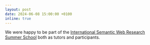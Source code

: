```yaml
---
layout: post
date: 2024-06-08 15:00:00 +0100
inline: true
---
```


We were happy to be part of the [International Semantic Web Research Summer School](https://2024.semanticwebschool.org) both as tutors and participants. 